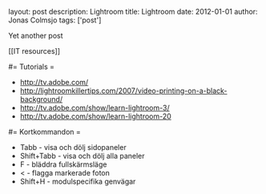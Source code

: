 layout: post
description: Lightroom
title: Lightroom
date: 2012-01-01
author: Jonas Colmsjo
tags: ['post']

Yet another post





[[IT resources]]


#= Tutorials =

* http://tv.adobe.com/
* http://lightroomkillertips.com/2007/video-printing-on-a-black-background/
* http://tv.adobe.com/show/learn-lightroom-3/
* http://tv.adobe.com/show/learn-lightroom-20


#= Kortkommandon =


* Tabb - visa och dölj sidopaneler
* Shift+Tabb - visa och dölj alla paneler
* F - bläddra fullskärmsläge
* < - flagga markerade foton
* Shift+H - modulspecifika genvägar
